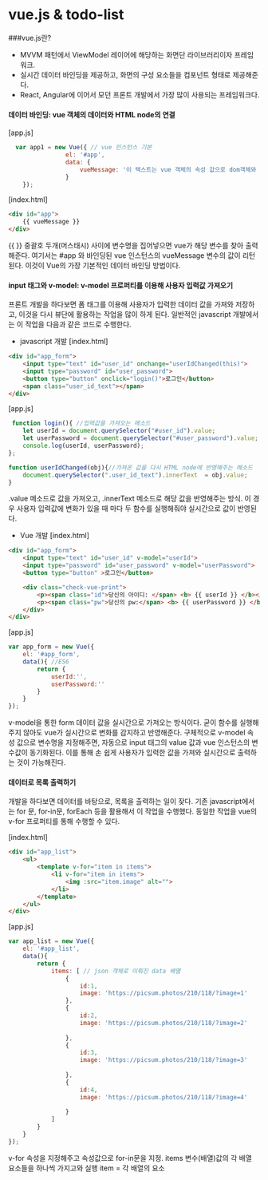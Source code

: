 # vue.js & todo-list

###vue.js란? 
* MVVM 패턴에서 ViewModel 레이어에 해당하는 화면단 라이브러리이자 프레임워크.
* 실시간 데이터 바인딩을 제공하고, 화면의 구성 요소들을 컴포넌트 형태로 제공해준다.
* React, Angular에 이어서 모던 프론트 개발에서 가장 많이 사용되는 프레임워크다.

#### 데이터 바인딩: vue 객체의 데이터와 HTML node의 연결

[app.js]
```javascript
  var app1 = new Vue({ // vue 인스턴스 기본
                el: '#app',
                data: {
                    vueMessage: '이 텍스트는 vue 객체의 속성 값으로 dom객체와 바인딩 될 예정!'
                }
	});
```

[index.html]
```html
<div id="app">
	{{ vueMessage }} 
</div>

```
{{ }} 중괄호 두개(머스태시) 사이에 변수명을 집어넣으면 vue가 해당 변수를 찾아 출력해준다. 
여기서는 #app 와 바인딩된 vue 인스턴스의 vueMessage 변수의 값이 리턴된다.
이것이 Vue의 가장 기본적인 데이터 바인딩 방법이다.


#### input 태그와 v-model: v-model 프로퍼티를 이용해 사용자 입력값 가져오기
프론트 개발을 하다보면 폼 태그를 이용해 사용자가 입력한 데이터 값을 가져와 저장하고,
이것을 다시 뷰단에 활용하는 작업을 많이 하게 된다.
일반적인 javascript 개발에서는 이 작업을 다음과 같은 코드로 수행한다.

* javascript 개발
[index.html]
```html
<div id="app_form">
	<input type="text" id="user_id" onchange="userIdChanged(this)">
	<input type="password" id="user_password">
	<button type="button" onclick="login()">로그인</button>
	<span class="user_id_text"></span>
</div>

```

[app.js]
```javascript
 function login(){ //입력값을 가져오는 메소드 
	let userId = document.querySelector("#user_id").value;
	let userPassword = document.querySelector("#user_password").value;
	console.log(userId, userPassword);		
};

function userIdChanged(obj){//가져온 값을 다시 HTML node에 반영해주는 메소드
	document.querySelector(".user_id_text").innerText  = obj.value;
}
```

.value 메소드로 값을 가져오고, .innerText 메소드로 해당 값을 반영해주는 방식.
이 경우 사용자 입력값에 변화가 있을 때 마다 두 함수를 실행해줘야 실시간으로 값이 반영된다.


* Vue 개발
[index.html]
```html
<div id="app_form">
	<input type="text" id="user_id" v-model="userId">
	<input type="password" id="user_password" v-model="userPassword">
	<button type="button" >로그인</button>

	<div class="check-vue-print">
		<p><span class="id">당신의 아이디: </span> <b> {{ userId }} </b></p>
		<p><span class="pw">당신의 pw:</span> <b> {{ userPassword }} </b> </p>
	</div>
</div>
```

[app.js]
```javascript
var app_form = new Vue({ 
	el: '#app_form',
	data(){ //ES6
		return {
			userId:'',
			userPassword:''
		}	
	}
});
```

v-model을 통한 form 데이터 값을 실시간으로 가져오는 방식이다. 
굳이 함수를 실행해주지 않아도 vue가 실시간으로 변화를 감지하고 반영해준다.
구체적으로 v-model 속성 값으로 변수명을 지정해주면, 
자동으로 input 태그의 value 값과 vue 인스턴스의 변수값이 동기화된다. 
이를 통해 손 쉽게 사용자가 입력한 값을 가져와 실시간으로 출력하는 것이 가능해진다.


#### 데이터로 목록 출력하기
개발을 하다보면 데이터를 바탕으로, 목록을 출력하는 일이 잦다. 
기존 javascript에서는 for 문, for-in문, forEach 등을 활용해서 이 작업을 수행했다.
동일한 작업을 vue의 v-for 프로퍼티를 통해 수행할 수 있다.


[index.html]
```html
<div id="app_list">
	<ul>			
		<template v-for="item in items">
			<li v-for="item in items">
				<img :src="item.image" alt="">
			</li>
		</template>
	</ul>
</div>
```

[app.js]
```javascript
var app_list = new Vue({ 
	el: '#app_list',
	data(){ 
		return {
			items: [ // json 객체로 이뤄진 data 배열 
				{
					id:1,
					image: 'https://picsum.photos/210/118/?image=1'
				},
				{
					id:2,
					image: 'https://picsum.photos/210/118/?image=2'
				
				},
				{
					id:3,
					image: 'https://picsum.photos/210/118/?image=3'
				
				},
				{
					id:4,
					image: 'https://picsum.photos/210/118/?image=4'
				
				}
			]
		}	
	}
});
```

v-for 속성을 지정해주고 속성값으로 for-in문을 지정.
items 변수(배열)값의 각 배열 요소들을 하나씩 가지고와 실행
item = 각 배열의 요소 
